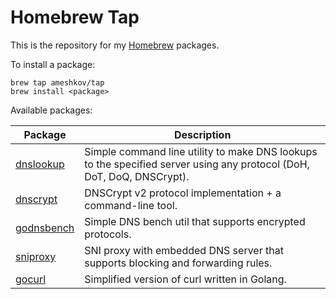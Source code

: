 # Homebrew Tap

This is the repository for my [Homebrew](http://brew.sh/) packages.

To install a package:

```
brew tap ameshkov/tap
brew install <package>
```

Available packages:

Package|Description
---|---
[dnslookup](https://github.com/ameshkov/dnslookup)|Simple command line utility to make DNS lookups to the specified server using any protocol (DoH, DoT, DoQ, DNSCrypt).
[dnscrypt](https://github.com/ameshkov/dnscrypt)|DNSCrypt v2 protocol implementation + a command-line tool.
[godnsbench](https://github.com/ameshkov/godnsbench)|Simple DNS bench util that supports encrypted protocols.
[sniproxy](https://github.com/ameshkov/sniproxy)|SNI proxy with embedded DNS server that supports blocking and forwarding rules.
[gocurl](https://github.com/ameshkov/gocurl)|Simplified version of curl written in Golang.
